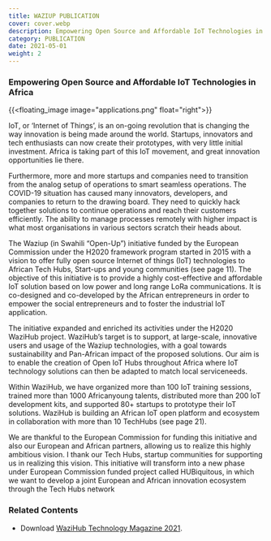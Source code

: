 ```yaml
---
title: WAZIUP PUBLICATION
cover: cover.webp
description: Empowering Open Source and Affordable IoT Technologies in Africa
category: PUBLICATION
date: 2021-05-01
weight: 2
---
```


### Empowering Open Source and Affordable IoT Technologies in Africa

<!-- ![image](applications.png) -->
{{<floating_image image="applications.png" float="right">}}

IoT, or ‘Internet of Things’, is an on-going revolution that is changing the way innovation is being made around
the world. Startups, innovators and tech enthusiasts can now create their prototypes, with very little initial
investment. Africa is taking part of this IoT movement, and great innovation opportunities lie there.

Furthermore, more and more startups and companies need to transition from the analog setup of operations to smart seamless operations. The COVID-19 situation has caused many innovators, developers, and companies to return to the drawing board. They need to quickly hack together solutions to continue operations and reach their customers efficiently. The ability to manage processes remotely with higher impact is what most organisations in various sectors scratch their heads about.


The Waziup (in Swahili “Open-Up”) initiative funded by the European Commission under the H2020 framework program started in 2015 with a vision to offer fully open source Internet of things (IoT) technologies to African Tech Hubs, Start-ups and young communities (see page 11). The objective of this initiative is to provide a highly cost-effective and affordable IoT solution based on low power and long range LoRa communications. It is co-designed and co-developed by the African entrepreneurs in order to empower the social entrepreneurs and to foster the industrial IoT application.

The initiative expanded and enriched its activities under the H2020 WaziHub project. WaziHub’s target is to support, at large-scale, innovative users and usage of the Waziup technologies, with a goal towards sustainability and Pan-African impact of the proposed solutions. Our aim is to enable the creation of Open IoT Hubs throughout Africa where IoT technology solutions can then be adapted to match local serviceneeds.

Within WaziHub, we have organized more than 100 IoT training sessions, trained more than 1000 Africanyoung talents, distributed more than 200 IoT development kits, and supported 80+ startups to prototype their IoT solutions. WaziHub is building an African IoT open platform and ecosystem in collaboration with more than 10 TechHubs (see page 21).

We are thankful to the European Commission for funding this initiative and also our European and African partners, allowing us to realize this highly ambitious vision. I thank our Tech Hubs, startup communities for supporting us in realizing this vision. This initiative will transform into a new phase under European Commission funded project called HUBiquitous, in which we want to develop a joint European and African innovation ecosystem through the Tech Hubs network


### Related Contents

- Download [WaziHub Technology Magazine 2021](Wazihub_Technology_Magazine_2021.pdf).

